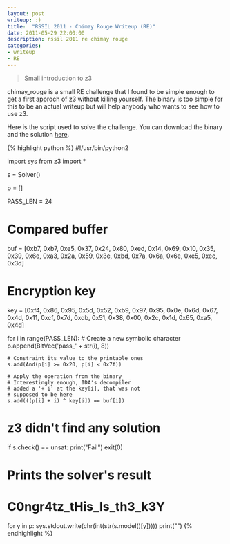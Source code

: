 ```yaml
---
layout: post
writeup: :)
title:  "RSSIL 2011 - Chimay Rouge Writeup (RE)"
date: 2011-05-29 22:00:00
description: rssil 2011 re chimay rouge
categories:
- writeup
- RE
---
```


> Small introduction to z3

chimay_rouge is a small RE challenge that I found to be simple enough to get a
first approch of z3 without killing yourself. The binary is too simple for this
to be an actual writeup but will help anybody who wants to see how to use z3.

Here is the script used to solve the challenge. You can download the binary and
the solution [here](/assets/content/chimay_rouge.tar.gz).

{% highlight python %}
#!/usr/bin/python2

import sys
from z3 import *

s = Solver()

p = []

PASS_LEN = 24

# Compared buffer
buf = [0xb7, 0xb7, 0xe5, 0x37, 0x24, 0x80, 0xed, 0x14, 0x69, 0x10, 0x35,
       0x39, 0x6e, 0xa3, 0x2a, 0x59, 0x3e, 0xbd, 0x7a, 0x6a, 0x6e, 0xe5,
       0xec, 0x3d]

# Encryption key
key = [0xf4, 0x86, 0x95, 0x5d, 0x52, 0xb9, 0x97, 0x95, 0x0e, 0x6d, 0x67,
       0x4d, 0x11, 0xcf, 0x7d, 0xdb, 0x51, 0x38, 0x00, 0x2c, 0x1d, 0x65,
       0xa5, 0x4d]

for i in range(PASS_LEN):
    # Create a new symbolic character
    p.append(BitVec('pass_' + str(i), 8))

    # Constraint its value to the printable ones
    s.add(And(p[i] >= 0x20, p[i] < 0x7f))

    # Apply the operation from the binary
    # Interestingly enough, IDA's decompiler
    # added a '+ i' at the key[i], that was not
    # supposed to be here
    s.add(((p[i] + i) ^ key[i]) == buf[i])


# z3 didn't find any solution
if s.check() == unsat:
    print("Fail")
    exit(0)


# Prints the solver's result
# C0ngr4tz_tHis_Is_th3_k3Y
for y in p:
    sys.stdout.write(chr(int(str(s.model()[y]))))
print("")
{% endhighlight %}
